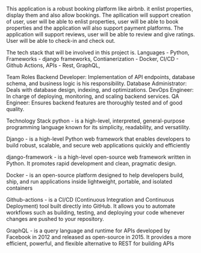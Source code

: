 This application is a robust booking platform like airbnb. it enlist properties, display them and also allow bookings.
The apllication will support creation of user, user will be able to enlist properties, user will be able to book properties and the application will also support payment platforms.
The application will support reviews, user will be able to review and give ratings.
User will be able to check-in and check out.


The tech stack that will be involved in this project is.
Languages - Python,
Frameworks - django frameworks,
Contianerization - Docker,
CI/CD - Github Actions,
APIs - Rest, GraphQL,



Team Roles
Backend Developer: Implementation of API endpoints, database schema, and business logic is his responsibility.
Database Administrator: Deals with database design, indexing, and optimizations.
DevOps Engineer: In charge of deploying, monitoring, and scaling backend services.
QA Engineer: Ensures backend features are thoroughly tested and of good quality.


Technology Stack
python - is a high-level, interpreted, general-purpose programming language known for its simplicity, readability, and versatility.

Django - is a high-level Python web framework that enables developers to build robust, scalable, and secure web applications quickly and efficiently

django-framework - is a high-level open-source web framework written in Python. It promotes rapid development and clean, pragmatic design.

Docker - is an open-source platform designed to help developers build, ship, and run applications inside lightweight, portable, and isolated containers

Github-actions -  is a CI/CD (Continuous Integration and Continuous Deployment) tool built directly into GitHub. It allows you to automate workflows such as building, testing, and deploying your code whenever changes are pushed to your repository.

GraphQL - is a query language and runtime for APIs developed by Facebook in 2012 and released as open-source in 2015. It provides a more efficient, powerful, and flexible alternative to REST for building APIs
 
